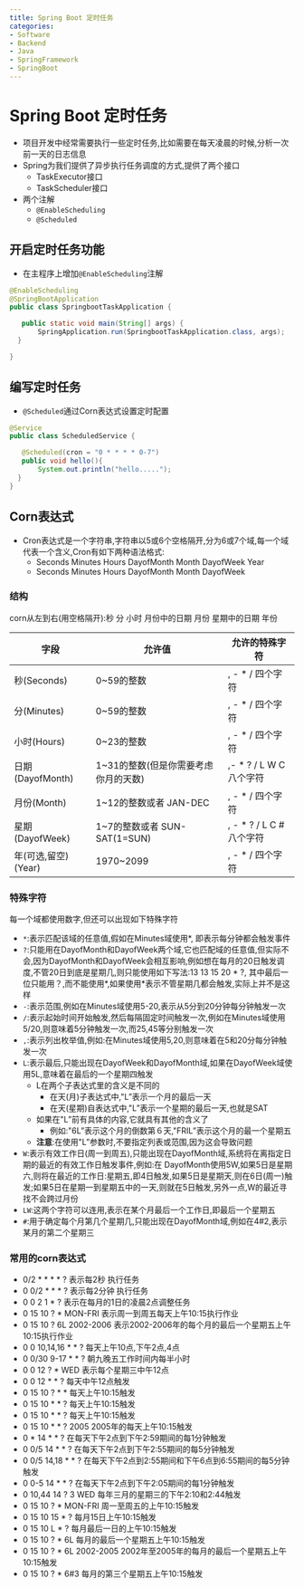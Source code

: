 ```yaml
---
title: Spring Boot 定时任务
categories:
- Software
- Backend
- Java
- SpringFramework
- SpringBoot
---
```

# Spring Boot 定时任务

- 项目开发中经常需要执行一些定时任务,比如需要在每天凌晨的时候,分析一次前一天的日志信息
- Spring为我们提供了异步执行任务调度的方式,提供了两个接口
    - TaskExecutor接口
    - TaskScheduler接口
- 两个注解
    - `@EnableScheduling`
    - `@Scheduled`

## 开启定时任务功能

- 在主程序上增加`@EnableScheduling`注解

```java
@EnableScheduling
@SpringBootApplication
public class SpringbootTaskApplication {

   public static void main(String[] args) {
       SpringApplication.run(SpringbootTaskApplication.class, args);
  }

}
```

## 编写定时任务

- `@Scheduled`通过Corn表达式设置定时配置

```java
@Service
public class ScheduledService {

   @Scheduled(cron = "0 * * * * 0-7")
   public void hello(){
       System.out.println("hello.....");
  }
}
```

## Corn表达式

- Cron表达式是一个字符串,字符串以5或6个空格隔开,分为6或7个域,每一个域代表一个含义,Cron有如下两种语法格式:
    - Seconds Minutes Hours DayofMonth Month DayofWeek Year
    - Seconds Minutes Hours DayofMonth Month DayofWeek

### 结构

corn从左到右(用空格隔开):秒 分 小时 月份中的日期 月份 星期中的日期 年份

| 字段                     | 允许值                                 | 允许的特殊字符             |
| ------------------------ | -------------------------------------- | -------------------------- |
| 秒(Seconds)| 0~59的整数                             | , - * /   四个字符         |
| 分(Minutes) | 0~59的整数                             | , - * /   四个字符         |
| 小时(Hours) | 0~23的整数                             | , - * /   四个字符         |
| 日期(DayofMonth) | 1~31的整数(但是你需要考虑你月的天数)| ,- * ? / L W C   八个字符  |
| 月份(Month) | 1~12的整数或者 JAN-DEC                 | , - * /   四个字符         |
| 星期(DayofWeek) | 1~7的整数或者 SUN-SAT(1=SUN)| , - * ? / L C #   八个字符 |
| 年(可选,留空)(Year) | 1970~2099                              | , - * /   四个字符         |

### 特殊字符

每一个域都使用数字,但还可以出现如下特殊字符

- `*`:表示匹配该域的任意值,假如在Minutes域使用*, 即表示每分钟都会触发事件
- `?`:只能用在DayofMonth和DayofWeek两个域,它也匹配域的任意值,但实际不会,因为DayofMonth和DayofWeek会相互影响,例如想在每月的20日触发调度,不管20日到底是星期几,则只能使用如下写法:13 13 15 20 * ?, 其中最后一位只能用？,而不能使用\*,如果使用\*表示不管星期几都会触发,实际上并不是这样
- `-`:表示范围,例如在Minutes域使用5-20,表示从5分到20分钟每分钟触发一次
- `/`:表示起始时间开始触发,然后每隔固定时间触发一次,例如在Minutes域使用5/20,则意味着5分钟触发一次,而25,45等分别触发一次
- `,`:表示列出枚举值,例如:在Minutes域使用5,20,则意味着在5和20分每分钟触发一次
- `L`:表示最后,只能出现在DayofWeek和DayofMonth域,如果在DayofWeek域使用5L,意味着在最后的一个星期四触发
    - L在两个子表达式里的含义是不同的
        - 在天(月)子表达式中,"L”表示一个月的最后一天
        - 在天(星期)自表达式中,"L”表示一个星期的最后一天,也就是SAT
    - 如果在"L”前有具体的内容,它就具有其他的含义了
        - 例如:"6L”表示这个月的倒数第６天,"FRIL”表示这个月的最一个星期五
    - **注意**:在使用"L”参数时,不要指定列表或范围,因为这会导致问题
- `W`:表示有效工作日(周一到周五),只能出现在DayofMonth域,系统将在离指定日期的最近的有效工作日触发事件,例如:在 DayofMonth使用5W,如果5日是星期六,则将在最近的工作日:星期五,即4日触发,如果5日是星期天,则在6日(周一)触发;如果5日在星期一到星期五中的一天,则就在5日触发,另外一点,W的最近寻找不会跨过月份
- `LW`:这两个字符可以连用,表示在某个月最后一个工作日,即最后一个星期五
- `#`:用于确定每个月第几个星期几,只能出现在DayofMonth域,例如在4#2,表示某月的第二个星期三

### 常用的corn表达式

- 0/2 * * * * ?   表示每2秒 执行任务
- 0 0/2 * * * ?   表示每2分钟 执行任务
- 0 0 2 1 * ?   表示在每月的1日的凌晨2点调整任务
- 0 15 10 ? * MON-FRI   表示周一到周五每天上午10:15执行作业
- 0 15 10 ? 6L 2002-2006   表示2002-2006年的每个月的最后一个星期五上午10:15执行作业
- 0 0 10,14,16 * * ?   每天上午10点,下午2点,4点
- 0 0/30 9-17 * * ?   朝九晚五工作时间内每半小时
- 0 0 12 ? * WED   表示每个星期三中午12点
- 0 0 12 * * ?   每天中午12点触发
- 0 15 10 ? * *   每天上午10:15触发
- 0 15 10 * * ?     每天上午10:15触发
- 0 15 10 * * ?   每天上午10:15触发
- 0 15 10 * * ? 2005   2005年的每天上午10:15触发
- 0 * 14 * * ?     在每天下午2点到下午2:59期间的每1分钟触发
- 0 0/5 14 * * ?   在每天下午2点到下午2:55期间的每5分钟触发
- 0 0/5 14,18 * * ?     在每天下午2点到2:55期间和下午6点到6:55期间的每5分钟触发
- 0 0-5 14 * * ?   在每天下午2点到下午2:05期间的每1分钟触发
- 0 10,44 14 ? 3 WED   每年三月的星期三的下午2:10和2:44触发
- 0 15 10 ? * MON-FRI   周一至周五的上午10:15触发
- 0 15 10 15 * ?   每月15日上午10:15触发
- 0 15 10 L * ?   每月最后一日的上午10:15触发
- 0 15 10 ? * 6L   每月的最后一个星期五上午10:15触发
- 0 15 10 ? * 6L 2002-2005   2002年至2005年的每月的最后一个星期五上午10:15触发
- 0 15 10 ? * 6#3   每月的第三个星期五上午10:15触发